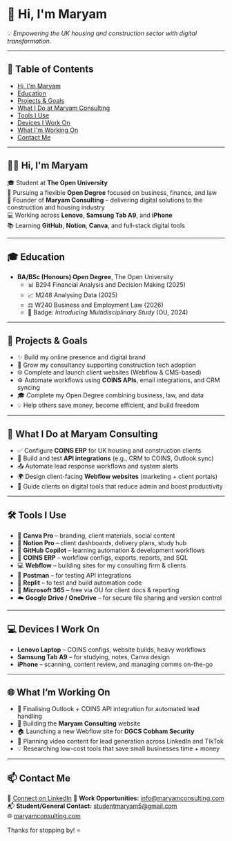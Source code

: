 # 👋 Hi, I'm Maryam

💡 *Empowering the UK housing and construction sector with digital transformation.*

---

## 📌 Table of Contents
- [Hi, I'm Maryam](#-hi-im-maryam)
- [Education](#-education)
- [Projects & Goals](#-projects--goals)
- [What I Do at Maryam Consulting](#-what-i-do-at-maryam-consulting)
- [Tools I Use](#-tools-i-use)
- [Devices I Work On](#-devices-i-work-on)
- [What I'm Working On](#-what-im-working-on)
- [Contact Me](#-contact-me)

---

## 👩‍💻 Hi, I'm Maryam

🎓 Student at **The Open University**  
📘 Pursuing a flexible **Open Degree** focused on business, finance, and law  
💼 Founder of **Maryam Consulting** – delivering digital solutions to the construction and housing industry  
💻 Working across **Lenovo**, **Samsung Tab A9**, and **iPhone**  
📚 Learning **GitHub**, **Notion**, **Canva**, and full-stack digital tools  

---

## 🎓 Education

- **BA/BSc (Honours) Open Degree**, The Open University  
  - 📊 B294 Financial Analysis and Decision Making (2025)  
  - 📈 M248 Analysing Data (2025)  
  - ⚖️ W240 Business and Employment Law (2026)  
  - 🏅 Badge: *Introducing Multidisciplinary Study* (OU, 2024)  

---

## 🚀 Projects & Goals

- ✨ Build my online presence and digital brand  
- 💼 Grow my consultancy supporting construction tech adoption  
- 🌐 Complete and launch client websites (Webflow & CMS-based)  
- ⚙️ Automate workflows using **COINS APIs**, email integrations, and CRM syncing  
- 🎓 Complete my Open Degree combining business, law, and data  
- 💡 Help others save money, become efficient, and build freedom  

---

## 🧠 What I Do at Maryam Consulting

- ✅ Configure **COINS ERP** for UK housing and construction clients  
- 🔗 Build and test **API integrations** (e.g., CRM to COINS, Outlook sync)  
- 📤 Automate lead response workflows and system alerts  
- 🌍 Design client-facing **Webflow websites** (marketing + client portals)  
- 🧾 Guide clients on digital tools that reduce admin and boost productivity  

---

## 🛠️ Tools I Use

- 🎨 **Canva Pro** – branding, client materials, social content  
- 🧠 **Notion Pro** – client dashboards, delivery plans, study hub  
- 🤖 **GitHub Copilot** – learning automation & development workflows  
- 🧾 **COINS ERP** – workflow configs, exports, reports, and SQL  
- 💻 **Webflow** – building sites for my consulting firm & clients  
- 🔧 **Postman** – for testing API integrations  
- 🧪 **Replit** – to test and build automation code  
- 📄 **Microsoft 365** – free via OU for client docs & reporting  
- ☁️ **Google Drive / OneDrive** – for secure file sharing and version control  

---

## 💻 Devices I Work On

- **Lenovo Laptop** – COINS configs, website builds, heavy workflows  
- **Samsung Tab A9** – for studying, notes, Canva design  
- **iPhone** – scanning, content review, and managing comms on-the-go  

---

## 🌐 What I’m Working On

- 🔄 Finalising Outlook + COINS API integration for automated lead handling  
- 🧱 Building the **Maryam Consulting** website  
- 🏠 Launching a new Webflow site for **DGCS Cobham Security**  
- 🧭 Planning video content for lead generation across LinkedIn and TikTok  
- 💡 Researching low-cost tools that save small businesses time + money  

---

## 📫 Contact Me

🔗 [Connect on LinkedIn](https://www.linkedin.com/in/yourusername)
📮 **Work Opportunities:** [info@maryamconsulting.com](mailto:info@maryamconsulting.com)  
📬 **Student/General Contact:** [studentmaryam5@gmail.com](mailto:studentmaryam5@gmail.com)  
🌐 [maryamconsulting.com](https://maryamconsulting.com)

Thanks for stopping by! ⭐
